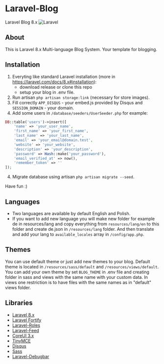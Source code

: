 # Laravel-Blog
Laravel Blog 8.x  ![Laravel](https://github.com/stanfortonski/Laravel-Blog/workflows/Laravel/badge.svg)

## About
This is Laravel 8.x Multi-language Blog System. Your template for blogging.

## Installation
1. Everyting like standard Laravel installation (more in https://laravel.com/docs/8.x#installation):
    - download release or clone this repo
    - setup your blog in .env file.
3. Run artisan `php artisan storage:link` (necessary for store images).
2. Fill correctly `APP_DISQUS` - your embed.js provided by Disqus and `SESSION_DOMAIN` - your domain.
3. Add some users in `/database/seeders/UserSeeder.php` for example:
```php
DB::table('users')->insert([
    'name' => 'your_user_name',
    'first_name' => 'your_first_name',
    'last_name' => 'your_last_name',
    'email' => 'your_email@domain.test',
    'website' => 'your_website',
    'description' => 'your_description',
    'password' => Hash::make('your_password'),
    'email_verified_at' => now(),
    'remember_token' => ''
]);
```
4. Migrate database using artisan `php artisan migrate --seed`.

Have fun :)

## Languages
- Two languages are available by default English and Polish.
- If you want to add new language you will make new folder for example de in resources/lang and copy everything from `resources/lang/en` to this folder and create de.json in `/resources/lang` folder. And then translate and add your lang to `available_locales` array in `/config/app.php`.

## Themes
You can use default theme or just add new themes to your blog. Default theme is located in `/resources/sass/default` and `/resources/views/default`. You can add your own theme by set `BLOG_THEME` in .env file and creating folder in sass and views with the same name with your custom data. In views one restriction is to have files with the same names as in "default" views folder.

## Libraries
- [Laravel 8.x](https://laravel.com/docs/8.x)
- [Laravel Fortify](https://github.com/laravel/fortify)
- [Laravel-Roles](https://github.com/stanfortonski/Laravel-Roles)
- [Laravel-Feed](https://github.com/spatie/laravel-feed)
- [CoreUI 3.x](https://coreui.io)
- [TinyMCE](https://tiny.cloud/)
- [Disqus](https://disqus.com)
- [Sass](https://sass-lang.com)
- [Laravel-Debugbar](https://github.com/barryvdh/laravel-debugbar)

